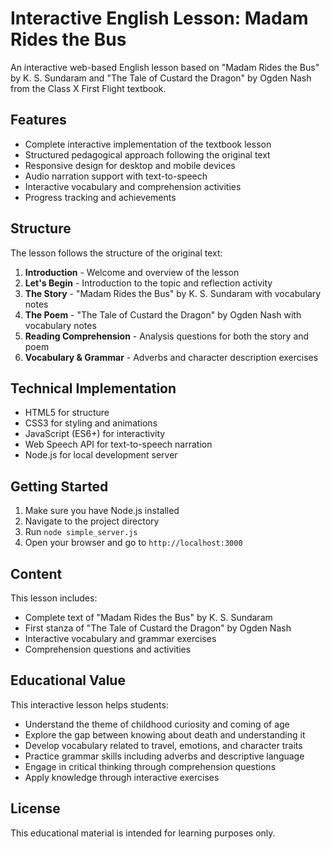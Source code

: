 # Interactive English Lesson: Madam Rides the Bus

An interactive web-based English lesson based on "Madam Rides the Bus" by K. S. Sundaram and "The Tale of Custard the Dragon" by Ogden Nash from the Class X First Flight textbook.

## Features

- Complete interactive implementation of the textbook lesson
- Structured pedagogical approach following the original text
- Responsive design for desktop and mobile devices
- Audio narration support with text-to-speech
- Interactive vocabulary and comprehension activities
- Progress tracking and achievements

## Structure

The lesson follows the structure of the original text:

1. **Introduction** - Welcome and overview of the lesson
2. **Let's Begin** - Introduction to the topic and reflection activity
3. **The Story** - "Madam Rides the Bus" by K. S. Sundaram with vocabulary notes
4. **The Poem** - "The Tale of Custard the Dragon" by Ogden Nash with vocabulary notes
5. **Reading Comprehension** - Analysis questions for both the story and poem
6. **Vocabulary & Grammar** - Adverbs and character description exercises

## Technical Implementation

- HTML5 for structure
- CSS3 for styling and animations
- JavaScript (ES6+) for interactivity
- Web Speech API for text-to-speech narration
- Node.js for local development server

## Getting Started

1. Make sure you have Node.js installed
2. Navigate to the project directory
3. Run `node simple_server.js`
4. Open your browser and go to `http://localhost:3000`

## Content

This lesson includes:

- Complete text of "Madam Rides the Bus" by K. S. Sundaram
- First stanza of "The Tale of Custard the Dragon" by Ogden Nash
- Interactive vocabulary and grammar exercises
- Comprehension questions and activities

## Educational Value

This interactive lesson helps students:

- Understand the theme of childhood curiosity and coming of age
- Explore the gap between knowing about death and understanding it
- Develop vocabulary related to travel, emotions, and character traits
- Practice grammar skills including adverbs and descriptive language
- Engage in critical thinking through comprehension questions
- Apply knowledge through interactive exercises

## License

This educational material is intended for learning purposes only.
